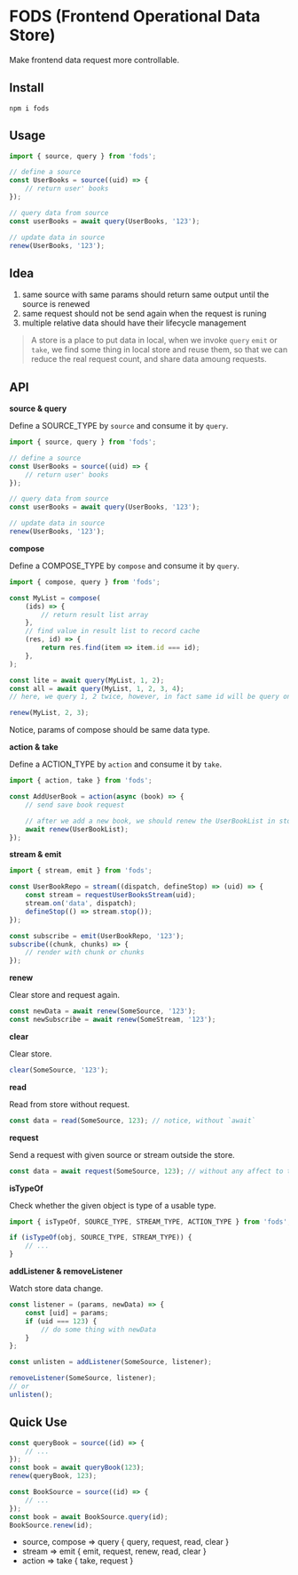 # FODS (Frontend Operational Data Store)

Make frontend data request more controllable.

## Install

```
npm i fods
```

## Usage

```js
import { source, query } from 'fods';

// define a source
const UserBooks = source((uid) => {
    // return user' books
});

// query data from source
const userBooks = await query(UserBooks, '123');

// update data in source
renew(UserBooks, '123');
```

## Idea

1. same source with same params should return same output until the source is renewed
2. same request should not be send again when the request is runing
3. multiple relative data should have their lifecycle management

> A store is a place to put data in local, when we invoke `query` `emit` or `take`, we find some thing in local store and reuse them, so that we can reduce the real request count, and share data amoung requests.

## API

**source & query**

Define a SOURCE_TYPE by `source` and consume it by `query`.

```js
import { source, query } from 'fods';

// define a source
const UserBooks = source((uid) => {
    // return user' books
});

// query data from source
const userBooks = await query(UserBooks, '123');

// update data in source
renew(UserBooks, '123');
```

**compose**

Define a COMPOSE_TYPE by `compose` and consume it by `query`.

```js
import { compose, query } from 'fods';

const MyList = compose(
    (ids) => {
        // return result list array
    },
    // find value in result list to record cache
    (res, id) => {
        return res.find(item => item.id === id);
    },
);

const lite = await query(MyList, 1, 2);
const all = await query(MyList, 1, 2, 3, 4);
// here, we query 1, 2 twice, however, in fact same id will be query only once inside fods

renew(MyList, 2, 3);
```

Notice, params of compose should be same data type.

**action & take**

Define a ACTION_TYPE by `action` and consume it by `take`.

```js
import { action, take } from 'fods';

const AddUserBook = action(async (book) => {
    // send save book request

    // after we add a new book, we should renew the UserBookList in store
    await renew(UserBookList);
});
```

**stream & emit**

```js
import { stream, emit } from 'fods';

const UserBookRepo = stream((dispatch, defineStop) => (uid) => {
    const stream = requestUserBooksStream(uid);
    stream.on('data', dispatch);
    defineStop(() => stream.stop());
});

const subscribe = emit(UserBookRepo, '123');
subscribe((chunk, chunks) => {
    // render with chunk or chunks
});
```

**renew**

Clear store and request again.

```js
const newData = await renew(SomeSource, '123');
const newSubscribe = await renew(SomeStream, '123');
```

**clear**

Clear store.

```js
clear(SomeSource, '123');
```

**read**

Read from store without request.

```js
const data = read(SomeSource, 123); // notice, without `await`
```

**request**

Send a request with given source or stream outside the store.

```js
const data = await request(SomeSource, 123); // without any affect to the store
```

**isTypeOf**

Check whether the given object is type of a usable type.

```js
import { isTypeOf, SOURCE_TYPE, STREAM_TYPE, ACTION_TYPE } from 'fods';

if (isTypeOf(obj, SOURCE_TYPE, STREAM_TYPE)) {
    // ...
}
```

**addListener & removeListener**

Watch store data change.

```js
const listener = (params, newData) => {
    const [uid] = params;
    if (uid === 123) {
        // do some thing with newData
    }
};

const unlisten = addListener(SomeSource, listener);

removeListener(SomeSource, listener);
// or
unlisten();
```

## Quick Use

```js
const queryBook = source((id) => {
    // ...
});
const book = await queryBook(123);
renew(queryBook, 123);
```

```js
const BookSource = source((id) => {
    // ...
});
const book = await BookSource.query(id);
BookSource.renew(id);
```

- source, compose => query { query, request, read, clear }
- stream => emit { emit, request, renew, read, clear }
- action => take { take, request }
